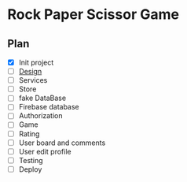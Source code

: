 # Rock Paper Scissor Game

## Plan

- [x] Init project
- [ ] [Design](https://www.figma.com/file/hu4B8D7JGxXmI3jaIGsnGh/Rock-paper-scrissors-game?node-id=0%3A1)
- [ ] Services
- [ ] Store
- [ ] fake DataBase
- [ ] Firebase database
- [ ] Authorization
- [ ] Game
- [ ] Rating
- [ ] User board and comments
- [ ] User edit profile
- [ ] Testing
- [ ] Deploy
